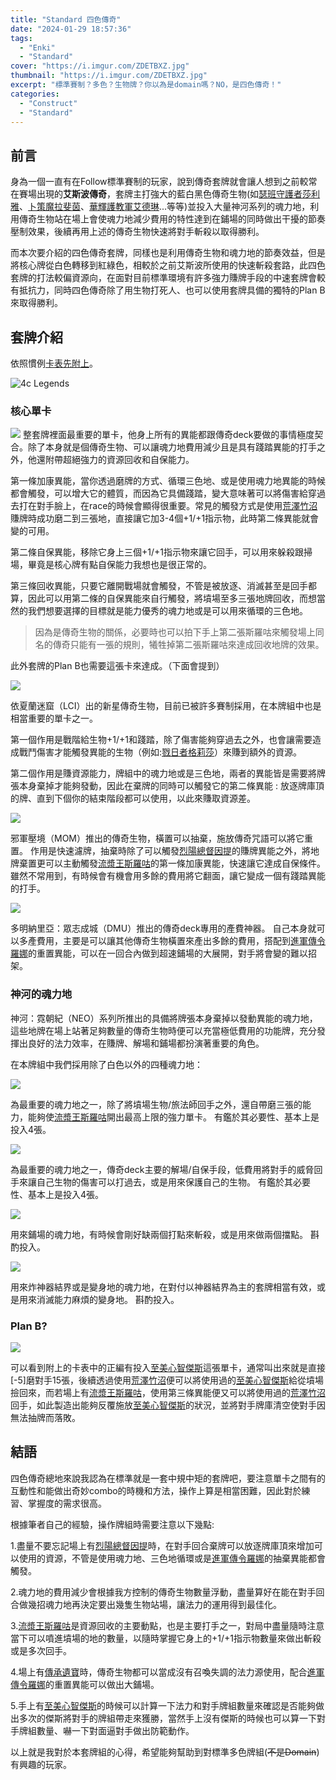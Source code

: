 ```yaml
---
title: "Standard 四色傳奇"
date: "2024-01-29 18:57:36"
tags:
  - "Enki"
  - "Standard"
cover: "https://i.imgur.com/ZDETBXZ.jpg"
thumbnail: "https://i.imgur.com/ZDETBXZ.jpg"
excerpt: "標準賽制？多色？生物牌？你以為是domain嗎？NO，是四色傳奇！"
categories:
  - "Construct"
  - "Standard"
---
```

## 前言

身為一個一直有在Follow標準賽制的玩家，說到傳奇套牌就會讓人想到之前較常在賽場出現的**艾斯波傳奇**，套牌主打強大的藍白黑色傳奇生物(如[瑟班守護者莎利雅](https://scryfall.com/card/vow/38/thalia-guardian-of-thraben)、[卜策魔拉斐茵](https://scryfall.com/card/snc/213/zht/%E5%8D%9C%E7%AD%96%E9%AD%94%E6%8B%89%E6%96%90%E8%8C%B5)、[華輝護教軍艾德琳](https://scryfall.com/card/moc/167/adeline-resplendent-cathar)...等等)並投入大量神河系列的魂力地，利用傳奇生物站在場上會使魂力地減少費用的特性達到在鋪場的同時做出干擾的節奏壓制效果，後續再用上述的傳奇生物快速將對手斬殺以取得勝利。

而本次要介紹的四色傳奇套牌，同樣也是利用傳奇生物和魂力地的節奏效益，但是將核心牌從白色轉移到紅綠色，相較於之前艾斯波所使用的快速斬殺套路，此四色套牌的打法較偏資源向，在面對目前標準環境有許多強力賺牌手段的中速套牌會較有抵抗力，同時四色傳奇除了用生物打死人、也可以使用套牌具備的獨特的Plan B來取得勝利。

## 套牌介紹

依照慣例[卡表先附上](https://www.mtggoldfish.com/archetype/standard-4c-legends-mid-a2d04ca9-f3b7-4c37-a49a-37028d264d21#paper)。

![4c Legends](https://i.imgur.com/EfL1dkT.jpg)

### 核心單卡

![](https://cards.scryfall.io/large/front/f/9/f94e888b-6eeb-4ef3-ab21-5ed2bf0036a3.jpg?1637114233)
整套牌裡面最重要的單卡，他身上所有的異能都跟傳奇deck要做的事情極度契合。除了本身就是個傳奇生物、可以讓魂力地費用減少且是具有踐踏異能的打手之外，他還附帶超絕強力的資源回收和自保能力。

第一條加康異能，當你透過磨牌的方式、循環三色地、或是使用魂力地異能的時候都會觸發，可以增大它的體質，而因為它具備踐踏，變大意味著可以將傷害給穿過去打在對手臉上，在race的時候會顯得很重要。常見的觸發方式是使用[荒澤竹沼](https://scryfall.com/card/neo/278/takenuma-abandoned-mire)賺牌時成功磨二到三張地，直接讓它加3-4個+1/+1指示物，此時第二條異能就會變的可用。

第二條自保異能，移除它身上三個+1/+1指示物來讓它回手，可以用來躲殺跟掃場，畢竟是核心牌有點自保能力我想也是很正常的。

第三條回收異能，只要它離開戰場就會觸發，不管是被放逐、消滅甚至是回手都算，因此可以用第二條的自保異能來自行觸發，將墳場至多三張地牌回收，而想當然的我們想要選擇的目標就是能力優秀的魂力地或是可以用來循環的三色地。

> 因為是傳奇生物的關係，必要時也可以拍下手上第二張斯羅咕來觸發場上同名的傳奇只能有一張的規則，犧牲掉第二張斯羅咕來達成回收地牌的效果。

此外套牌的Plan B也需要這張卡來達成。（下面會提到）

![](https://cards.scryfall.io/large/front/f/a/fa7a55aa-ae61-4933-b7a4-dcc55dac6fcd.jpg?1699044306)

依夏蘭迷窟（LCI）出的新星傳奇生物，目前已被許多賽制採用，在本牌組中也是相當重要的單卡之一。

第一個作用是戰階給生物+1/+1和踐踏，除了傷害能夠穿過去之外，也會讓需要造成戰鬥傷害才能觸發異能的生物（例如:[戮日者格莉莎](https://scryfall.com/card/one/202/zhs/%E6%88%AE%E6%97%A5%E8%80%85%E6%A0%BC%E8%8E%89%E8%8E%8E)）來賺到額外的資源。

第二個作用是賺資源能力，牌組中的魂力地或是三色地，兩者的異能皆是需要將牌張本身棄掉才能夠發動，因此在棄牌的同時可以觸發它的第二條異能 : 放逐牌庫頂的牌、直到下個你的結束階段都可以使用，以此來賺取資源差。

![](https://i.imgur.com/e3oI8vu.jpg)

邪軍壓境（MOM）推出的傳奇生物，橫置可以抽棄，施放傳奇咒語可以將它重置。
作用是快速濾牌，抽棄時除了可以觸發[烈陽總督因提](https://scryfall.com/card/lci/156/inti-seneschal-of-the-sun)的賺牌異能之外，將地牌棄置更可以主動觸發[流漿王斯羅咕](https://scryfall.com/card/mid/324/zht/%E6%B5%81%E6%BC%BF%E7%8E%8B%E6%96%AF%E7%BE%85%E5%92%95)的第一條加康異能，快速讓它達成自保條件。
雖然不常用到，有時候會有機會用多餘的費用將它翻面，讓它變成一個有踐踏異能的打手。


![](https://cards.scryfall.io/large/front/6/4/64a2809e-c441-416c-90ff-6fb1e246dff3.jpg?1673308219)

多明納里亞：眾志成城（DMU）推出的傳奇deck專用的產費神器。
自己本身就可以多產費用，主要是可以讓其他傳奇生物橫置來產出多餘的費用，搭配到[進軍傳令羅娜](https://scryfall.com/card/mom/75/rona-herald-of-invasion-rona-tolarian-obliterator)的重置異能，可以在一回合內做到超速鋪場的大展開，對手將會變的難以招架。

### 神河的魂力地

神河：霓朝紀（NEO）系列所推出的具備將牌張本身棄掉以發動異能的魂力地，這些地牌在場上站著足夠數量的傳奇生物時便可以充當極低費用的功能牌，充分發揮出良好的法力效率，在賺牌、解場和鋪場都扮演著重要的角色。

在本牌組中我們採用除了白色以外的四種魂力地：

![](https://cards.scryfall.io/large/front/4/9/499037cc-a577-41cb-8ca2-5e117945634f.jpg?1654569039)

為最重要的魂力地之一，除了將墳場生物/旅法師回手之外，還自帶磨三張的能力，能夠使[流漿王斯羅咕](https://scryfall.com/card/mid/324/zht/%E6%B5%81%E6%BC%BF%E7%8E%8B%E6%96%AF%E7%BE%85%E5%92%95)開出最高上限的強力單卡。
有鑑於其必要性、基本上是投入4張。

![](https://cards.scryfall.io/large/front/4/8/486d7edc-d983-41f0-8b78-c99aecd72996.jpg?1654568960)

為最重要的魂力地之一，傳奇deck主要的解場/自保手段，低費用將對手的威脅回手來讓自己生物的傷害可以打過去，或是用來保護自己的生物。
有鑑於其必要性、基本上是投入4張。

![](https://cards.scryfall.io/large/front/a/a/aa548dcd-c1dd-492d-a69f-c65dfeef0633.jpg?1654569016)

用來鋪場的魂力地，有時候會剛好缺兩個打點來斬殺，或是用來做兩個擋點。
斟酌投入。

![](https://cards.scryfall.io/large/front/2/1/2135ac5a-187b-4dc9-8f82-34e8d1603416.jpg?1654568912)

用來炸神器結界或是變身地的魂力地，在對付以神器結界為主的套牌相當有效，或是用來消滅能力麻煩的變身地。
斟酌投入。

### Plan B?

![](https://cards.scryfall.io/large/front/6/4/64e6a8d1-ae75-45bd-af62-9a622620cb5c.jpg?1675956971)

可以看到附上的卡表中的正編有投入[至美心智傑斯](https://scryfall.com/card/one/57/zhs/%E8%87%B3%E7%BE%8E%E5%BF%83%E6%99%BA%E6%9D%B0%E6%96%AF)這張單卡，通常叫出來就是直接[-5]磨對手15張，後續透過使用[荒澤竹沼](https://scryfall.com/card/neo/278/takenuma-abandoned-mire)便可以將使用過的[至美心智傑斯](https://scryfall.com/card/one/57/zhs/%E8%87%B3%E7%BE%8E%E5%BF%83%E6%99%BA%E6%9D%B0%E6%96%AF)給從墳場撿回來，而若場上有[流漿王斯羅咕](https://scryfall.com/card/mid/324/zht/%E6%B5%81%E6%BC%BF%E7%8E%8B%E6%96%AF%E7%BE%85%E5%92%95)，使用第三條異能便又可以將使用過的[荒澤竹沼](https://scryfall.com/card/neo/278/takenuma-abandoned-mire)回手，如此製造出能夠反覆施放[至美心智傑斯](https://scryfall.com/card/one/57/zhs/%E8%87%B3%E7%BE%8E%E5%BF%83%E6%99%BA%E6%9D%B0%E6%96%AF)的狀況，並將對手牌庫清空使對手因無法抽牌而落敗。

## 結語
四色傳奇總地來說我認為在標準就是一套中規中矩的套牌吧，要注意單卡之間有的互動性和能做出奇妙combo的時機和方法，操作上算是相當困難，因此對於練習、掌握度的需求很高。

根據筆者自己的經驗，操作牌組時需要注意以下幾點:

1.盡量不要忘記場上有[烈陽總督因提](https://scryfall.com/card/lci/156/inti-seneschal-of-the-sun)時，在對手回合棄牌可以放逐牌庫頂來增加可以使用的資源，不管是使用魂力地、三色地循環或是[進軍傳令羅娜](https://scryfall.com/card/mom/75/rona-herald-of-invasion-rona-tolarian-obliterator)的抽棄異能都會觸發。

2.魂力地的費用減少會根據我方控制的傳奇生物數量浮動，盡量算好在能在對手回合做幾招魂力地再決定要出幾隻生物站場，讓法力的運用得到最佳化。

3.[流漿王斯羅咕](https://scryfall.com/card/mid/324/zht/%E6%B5%81%E6%BC%BF%E7%8E%8B%E6%96%AF%E7%BE%85%E5%92%95)是資源回收的主要動點，也是主要打手之一，對局中盡量隨時注意當下可以噴進墳場的地的數量，以隨時掌握它身上的+1/+1指示物數量來做出斬殺或是多次回手。

4.場上有[傳承遺寶](https://scryfall.com/card/dmu/236/relic-of-legends)時，傳奇生物都可以當成沒有召喚失調的法力源使用，配合[進軍傳令羅娜](https://scryfall.com/card/mom/75/rona-herald-of-invasion-rona-tolarian-obliterator)的重置異能可以做出大鋪場。

5.手上有[至美心智傑斯](https://scryfall.com/card/one/57/zhs/%E8%87%B3%E7%BE%8E%E5%BF%83%E6%99%BA%E6%9D%B0%E6%96%AF)的時候可以計算一下法力和對手牌組數量來確認是否能夠做出多次的傑斯將對手的牌組帶走來獲勝，當然手上沒有傑斯的時候也可以算一下對手牌組數量、嚇一下對面逼對手做出防範動作。

以上就是我對於本套牌組的心得，希望能夠幫助到對標準多色牌組(~~不是Domain~~)有興趣的玩家。
